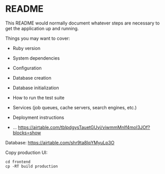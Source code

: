 # README

This README would normally document whatever steps are necessary to get the
application up and running.

Things you may want to cover:

* Ruby version

* System dependencies

* Configuration

* Database creation

* Database initialization

* How to run the test suite

* Services (job queues, cache servers, search engines, etc.)

* Deployment instructions

* ...
https://airtable.com/tblpdgysTauetGUvj/viwmmMnIf4moI3JOf?blocks=show

Database: https://airtable.com/shr9ta8lqYMyuLp3O


Copy production UI:
```
cd frontend
cp -RT build production
```
